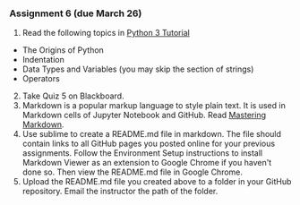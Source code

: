### Assignment 6 (due March 26)
1. Read the following topics in [Python 3 Tutorial](https://www.python-course.eu/python3_operators.php)
  - The Origins of Python
  - Indentation
  - Data Types and Variables (you may skip the section of strings)
  - Operators
2. Take Quiz 5 on Blackboard.
3. Markdown is a popular markup language to style plain text. It is used in Markdown cells of Jupyter Notebook and GitHub. Read [Mastering Markdown](https://guides.github.com/features/mastering-markdown/). 
4. Use sublime to create a README.md file in markdown. The file should contain links to all GitHub pages you posted online for your previous assignments. Follow the Environment Setup instructions to install Markdown Viewer as an extension to Google Chrome if you haven't done so. Then view the README.md file in Google Chrome. 
5. Upload the README.md file you created above to a folder in your GitHub repository. Email the instructor the path of the folder.  
